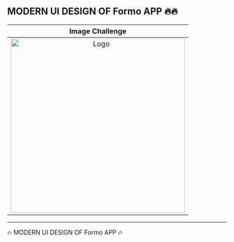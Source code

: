 <h2>MODERN UI DESIGN OF Formo  APP  🔥🔥</h2>

<table>
<thead>

<tr>
  <th align="center">Image Challenge</th>
</tr>
</thead>
<tbody>

<tr>
  
  <td align="center">
   <a target="_blank" rel="" href="https://user-images.githubusercontent.com/69757558/227772511-2b093909-e149-4272-9b42-f2d220ba776a.png">
   <img src="https://raw.githubusercontent.com/abenkoula71/new-project/main/Screenshot%202023-04-23%20035038.png" alt="Logo" with="200" height="400"/>
   </a>
  </td>
  

 </tr>
  
  
</tbody>
  
  
</table>

<hr>






 🔥 MODERN UI DESIGN OF Formo APP  🔥
